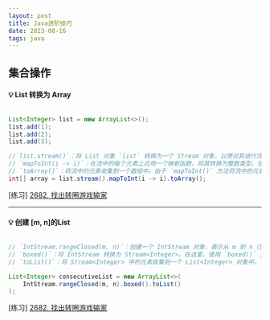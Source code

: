 ```yaml
---
layout: post
title: Java进阶技巧
date: 2023-08-16
tags: java
---
```


## 集合操作

#### 💡 List 转换为 Array

```java

List<Integer> list = new ArrayList<>();
list.add(1);
list.add(2);
list.add(3);

//`list.stream()`：将 List 对象 `list` 转换为一个 Stream 对象，以便对其进行流式操作。
// `mapToInt(i -> i)`：在流中的每个元素上应用一个映射函数，将其转换为整数类型。在这里，使用 `mapToInt()` 方法将每个元素 `i` 转换为相同的整数值 `i`。
// `toArray()`：将流中的元素收集到一个数组中。由于 `mapToInt()` 方法将流中的元素转换为基本类型的整数，所以 `toArray()` 方法将返回一个 `int[]` 类型的数组。
int[] array = list.stream().mapToInt(i -> i).toArray();

```

[练习]
[2682. 找出转圈游戏输家](https://leetcode.cn/problems/find-the-losers-of-the-circular-game/)

---

#### 💡 创建 [m, n]的List

```java

// `IntStream.rangeClosed(m, n)`：创建一个 IntStream 对象，表示从 m 到 n（包括 m 和 n）的整数范围。`rangeClosed()` 方法会生成一个顺序递增的整数流，包含了指定范围内的所有值。
// `boxed()`：将 IntStream 转换为 Stream<Integer>。在这里，使用 `boxed()` 方法将 IntStream 中的每个原始 int 值包装成对应的包装类 Integer。
// `toList()`：将 Stream<Integer> 中的元素收集到一个 List<Integer> 对象中。`toList()` 方法是 Stream API 提供的一个收集器，它用于将 Stream 中的元素收集到一个 List 对象中。

List<Integer> consecutiveList = new ArrayList<>(
	IntStream.rangeClosed(m, n).boxed().toList()
);

```

[练习] 
[2682. 找出转圈游戏输家](https://leetcode.cn/problems/find-the-losers-of-the-circular-game/)